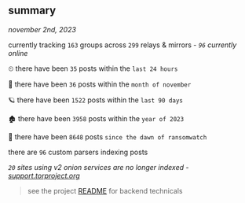 
## summary
_november 2nd, 2023_

currently tracking `163` groups across `299` relays & mirrors - _`96` currently online_

⏲ there have been `35` posts within the `last 24 hours`

🦈 there have been `36` posts within the `month of november`

🪐 there have been `1522` posts within the `last 90 days`

🏚 there have been `3958` posts within the `year of 2023`

🦕 there have been `8648` posts `since the dawn of ransomwatch`

there are `96` custom parsers indexing posts

_`20` sites using v2 onion services are no longer indexed - [support.torproject.org](https://support.torproject.org/onionservices/v2-deprecation/)_

> see the project [README](https://github.com/joshhighet/ransomwatch#ransomwatch--) for backend technicals
